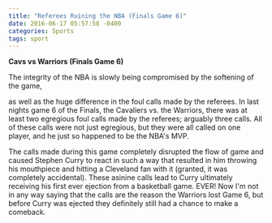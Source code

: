 ```yaml
---
title: "Referees Ruining the NBA (Finals Game 6)"
date: 2016-06-17 05:57:58 -0400
categories: Sports
tags: sport
---
```

**Cavs vs Warriors (Finals Game 6)**

The integrity of the NBA is slowly being compromised by the softening of the game,
<!--sep-->
as well as the huge difference in the foul calls
made by the referees. In last nights game 6 of the Finals, the Cavaliers vs. the Warriors, there was at least two egregious foul calls
made by the referees; arguably three calls. All of these calls were not just egregious, but they were all called on one player, and
he just so happened to be the NBA's MVP.

The calls made during this game completely disrupted the flow of game and caused Stephen Curry to react in such a way that
resulted in him throwing his mouthpiece and hitting a Cleveland fan with it (granted, it was completely accidental). These asinine
calls lead to Curry ultimately receiving his first ever ejection from a basketball game. EVER! Now I'm not in any way saying that the calls
are the reason the Warriors lost Game 6, but before Curry was ejected they definitely still had a chance to make a comeback.
